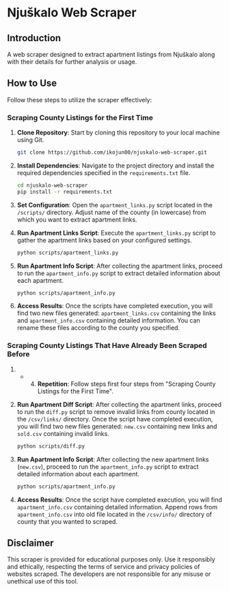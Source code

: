 # Njuškalo Web Scraper

## Introduction

A web scraper designed to extract apartment listings from Njuškalo along with their details for further analysis or usage.

## How to Use

Follow these steps to utilize the scraper effectively:

### Scraping County Listings for the First Time

1. **Clone Repository**: Start by cloning this repository to your local machine using Git.

    ```bash
    git clone https://github.com/ikojun00/njuskalo-web-scraper.git
    ```

2. **Install Dependencies**: Navigate to the project directory and install the required dependencies specified in the `requirements.txt` file.

    ```bash
    cd njuskalo-web-scraper
    pip install -r requirements.txt
    ```

3. **Set Configuration**: Open the `apartment_links.py` script located in the `/scripts/` directory. Adjust name of the county (in lowercase) from which you want to extract apartment links.

4. **Run Apartment Links Script**: Execute the `apartment_links.py` script to gather the apartment links based on your configured settings.

    ```bash
    python scripts/apartment_links.py
    ```

5. **Run Apartment Info Script**: After collecting the apartment links, proceed to run the `apartment_info.py` script to extract detailed information about each apartment.

    ```bash
    python scripts/apartment_info.py
    ```

6. **Access Results**: Once the scripts have completed execution, you will find two new files generated: `apartment_links.csv` containing the links and `apartment_info.csv` containing detailed information. You can rename these files according to the county you specified.

### Scraping County Listings That Have Already Been Scraped Before

1. - 4. **Repetition**: Follow steps first four steps from "Scraping County Listings for the First Time".

5. **Run Apartment Diff Script**: After collecting the apartment links, proceed to run the `diff.py` script to remove invalid links from county located in the `/csv/links/` directory. Once the script have completed execution, you will find two new files generated: `new.csv` containing new links and `sold.csv` containing invalid links.

    ```bash
    python scripts/diff.py
    ```
6. **Run Apartment Info Script**: After collecting the new apartment links (`new.csv`), proceed to run the `apartment_info.py` script to extract detailed information about each apartment.

    ```bash
    python scripts/apartment_info.py
    ```

7. **Access Results**: Once the script have completed execution, you will find `apartment_info.csv` containing detailed information. Append rows from `apartment_info.csv` into old file located in the `/csv/info/` directory of county that you wanted to scraped.

## Disclaimer

This scraper is provided for educational purposes only. Use it responsibly and ethically, respecting the terms of service and privacy policies of websites scraped. The developers are not responsible for any misuse or unethical use of this tool.